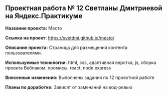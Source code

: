 ## Проектная работа № 12 Светланы Дмитриевой на Яндекс.Практикуме

**Название проекта:** Место

**Ссылка на проект:** https://svetdmi.github.io/mesto/

**Описание проекта:** Страница для размещения контента пользователями.

**Используемые технологии:** html, css, адаптивная верстка, js, сборка проекта Вебпаком, промисы, react, node express

**Внесенные изменения:** Выполнены задания по 12 проектной работе

**Планы по доработке:** Зависят от замечаний на код-ревью
